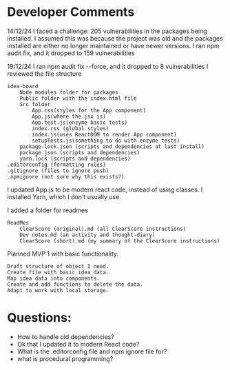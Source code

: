 # Developer Comments

14/12/24
I faced a challenge: 205 vulnerabilities in the packages being installed.
I assumed this was because the project was old and the packages installed are either no longer maintained or have newer versions.
I ran npm audit fix, and it dropped to 159 vulnerabilities

19/12/24
I ran npm audit fix --force, and it dropped to 8 vulnerabilities
I reviewed the file structure

    idea-board
        Node modules folder for packages
        Public folder with the index.html file
        Src folder
            App.css(styles for the App component)
            App.js(where the jsx is)
            App.test.js(enzyme basic tests)
            index.css (global styles)
            index.js(uses ReactDOM to render App component)
            setupTests.js(something to do with enzyme tests)
        package-lock.json (scripts and dependencies at last install)
        package.json (scripts and dependencies)
        yarn.lock (scripts and dependencies)
    .editorconfig (formatting rules)
    .gitignore (files to ignore push)
    .npmignore (not sure why this exists?)

I updated App.js to be modern react code, instead of using classes.
I installed Yarn, which I don't usually use.

I added a folder for readmes

    ReadMes
        ClearScore (original).md (all ClearScore instructions)
        Dev notes.md (an activity and thought-diary)
        ClearScore (short).md (my summary of the ClearScore instructions)

Planned MVP 1 with basic functionality.

    Draft structure of object I need.
    Create file with basic idea data.
    Map idea data into components.
    Create and add functions to delete the data.
    Adapt to work with local storage.

# Questions:

- How to handle old dependencies?
- Ok that I updated it to modern React code?
- What is the .editorconfig file and npm ignore file for?
- what is procedural programming?
